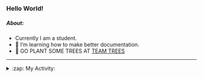 ### Hello World!

##### About:
- Currently I am a student.
- 🌱 I’m learning how to make better documentation.
- 🌱 GO PLANT SOME TREES AT [TEAM TREES](https://teamtrees.org/)

---
<details>
  <summary>:zap: My Activity:</summary>
  
<!--START_SECTION:waka-->
![Code Time](http://img.shields.io/badge/Code%20Time-1%2C233%20hrs%2042%20mins-blue)

**I'm a Night 🦉** 

```text
🌞 Morning                1968 commits        ███░░░░░░░░░░░░░░░░░░░░░░   10.22 % 
🌆 Daytime                6519 commits        ████████░░░░░░░░░░░░░░░░░   33.86 % 
🌃 Evening                5522 commits        ███████░░░░░░░░░░░░░░░░░░   28.68 % 
🌙 Night                  5246 commits        ███████░░░░░░░░░░░░░░░░░░   27.24 % 
```
📅 **I'm Most Productive on Wednesday** 

```text
Monday                   2682 commits        ███░░░░░░░░░░░░░░░░░░░░░░   13.93 % 
Tuesday                  2644 commits        ███░░░░░░░░░░░░░░░░░░░░░░   13.73 % 
Wednesday                4531 commits        ██████░░░░░░░░░░░░░░░░░░░   23.53 % 
Thursday                 2511 commits        ███░░░░░░░░░░░░░░░░░░░░░░   13.04 % 
Friday                   2043 commits        ███░░░░░░░░░░░░░░░░░░░░░░   10.61 % 
Saturday                 1658 commits        ██░░░░░░░░░░░░░░░░░░░░░░░   08.61 % 
Sunday                   3186 commits        ████░░░░░░░░░░░░░░░░░░░░░   16.55 % 
```


📊 **This Week I Spent My Time On** 

```text
🔥 Editors: 
IntelliJ                 9 hrs 34 mins       ███████████████████████░░   93.39 % 
Android Studio           40 mins             ██░░░░░░░░░░░░░░░░░░░░░░░   06.61 % 

🐱‍💻 Projects: 
mysql-java               2 hrs 40 mins       ███████░░░░░░░░░░░░░░░░░░   26.17 % 
music-api                2 hrs 30 mins       ██████░░░░░░░░░░░░░░░░░░░   24.41 % 
java-springboot-projects 1 hr 39 mins        ████░░░░░░░░░░░░░░░░░░░░░   16.16 % 
rest-api-example         1 hr 38 mins        ████░░░░░░░░░░░░░░░░░░░░░   16.01 % 
movie                    45 mins             ██░░░░░░░░░░░░░░░░░░░░░░░   07.39 % 
```


 Last Updated on 13/10/2023 09:11:27 UTC
<!--END_SECTION:waka-->
</details>
